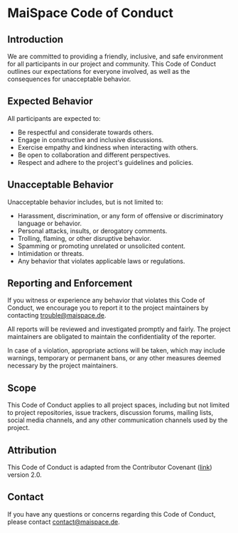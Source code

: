 # MaiSpace Code of Conduct

## Introduction

We are committed to providing a friendly, inclusive, and safe environment for all participants in our project and community. This Code of Conduct outlines our expectations for everyone involved, as well as the consequences for unacceptable behavior.

## Expected Behavior

All participants are expected to:

- Be respectful and considerate towards others.
- Engage in constructive and inclusive discussions.
- Exercise empathy and kindness when interacting with others.
- Be open to collaboration and different perspectives.
- Respect and adhere to the project's guidelines and policies.

## Unacceptable Behavior

Unacceptable behavior includes, but is not limited to:

- Harassment, discrimination, or any form of offensive or discriminatory language or behavior.
- Personal attacks, insults, or derogatory comments.
- Trolling, flaming, or other disruptive behavior.
- Spamming or promoting unrelated or unsolicited content.
- Intimidation or threats.
- Any behavior that violates applicable laws or regulations.

## Reporting and Enforcement

If you witness or experience any behavior that violates this Code of Conduct, we encourage you to report it to the project maintainers by contacting [trouble@maispace.de](mailto:trouble@maispace.de).

All reports will be reviewed and investigated promptly and fairly. The project maintainers are obligated to maintain the confidentiality of the reporter.

In case of a violation, appropriate actions will be taken, which may include warnings, temporary or permanent bans, or any other measures deemed necessary by the project maintainers.

## Scope

This Code of Conduct applies to all project spaces, including but not limited to project repositories, issue trackers, discussion forums, mailing lists, social media channels, and any other communication channels used by the project.

## Attribution

This Code of Conduct is adapted from the Contributor Covenant ([link](https://www.contributor-covenant.org/)) version 2.0.

## Contact

If you have any questions or concerns regarding this Code of Conduct, please contact [contact@maispace.de](mailto:contact@maispace.de).
